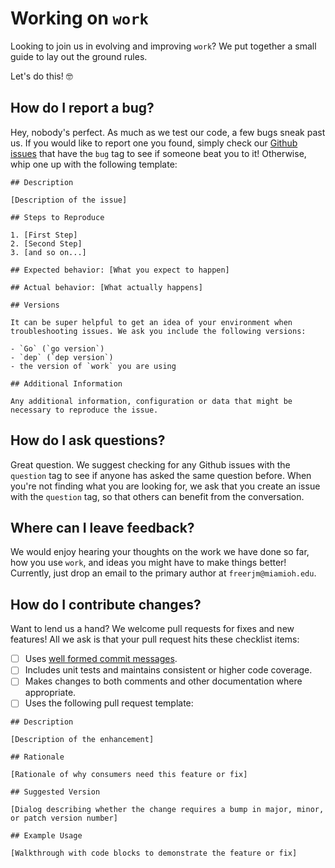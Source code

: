 # Working on `work`

Looking to join us in evolving and improving `work`? We put together a small guide to lay out the ground rules.

Let's do this! 🤓

## How do I report a bug?

Hey, nobody's perfect. As much as we test our code, a few bugs sneak past us. If you would like to report one you found, simply check our [Github issues](https://github.com/freerware/work/issues) that have the `bug` tag to see if someone beat you to it! Otherwise, whip one up with the following template:

```
## Description

[Description of the issue]

## Steps to Reproduce

1. [First Step]
2. [Second Step]
3. [and so on...]

## Expected behavior: [What you expect to happen]

## Actual behavior: [What actually happens]

## Versions

It can be super helpful to get an idea of your environment when troubleshooting issues. We ask you include the following versions:

- `Go` (`go version`)
- `dep` (`dep version`)
- the version of `work` you are using

## Additional Information

Any additional information, configuration or data that might be necessary to reproduce the issue.
```

## How do I ask questions?

Great question. We suggest checking for any Github issues with the `question` tag to see if anyone has asked the same question before. When you're not finding what you are looking for, we ask that you create an issue with the `question` tag, so that others can benefit from the conversation.

## Where can I leave feedback?

We would enjoy hearing your thoughts on the work we have done so far, how you use `work`, and ideas you might have to make things better! Currently, just drop an email to the primary author at `freerjm@miamioh.edu`.

## How do I contribute changes?

Want to lend us a hand? We welcome pull requests for fixes and new features! All we ask is that your pull request hits these checklist items:

- [ ] Uses [well formed commit messages](https://tbaggery.com/2008/04/19/a-note-about-git-commit-messages.html).
- [ ] Includes unit tests and maintains consistent or higher code coverage.
- [ ] Makes changes to both comments and other documentation where appropriate.
- [ ] Uses the following pull request template:

```
## Description

[Description of the enhancement]

## Rationale

[Rationale of why consumers need this feature or fix]

## Suggested Version

[Dialog describing whether the change requires a bump in major, minor, or patch version number]

## Example Usage

[Walkthrough with code blocks to demonstrate the feature or fix]
```
